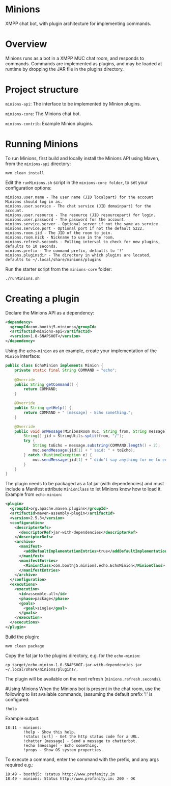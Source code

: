 # Minions
XMPP chat bot, with plugin architecture for implementing commands.

# Overview
Minions runs as a bot in a XMPP MUC chat room, and responds to commands.  Commands are implemented as plugins, and may be loaded at runtime by dropping the JAR file in the plugins directory.

# Project structure
`minions-api`: The interface to be implemented by Minion plugins.

`minions-core`: The Minions chat bot.

`minions-contrib`: Example Minion plugins.

# Running Minions
To run Minions, first build and locally install the Minions API using Maven, from the `minions-api` directory:


```
mvn clean install
```

Edit the `runMinions.sh` script in the `minions-core folder`, to set your configuration options:

```
minions.user.name - The user name (JID localpart) for the account Minions should log in as.
minions.user.service - The chat service (JID domainpart) for the account.
minions.user.resource - The resource (JID resourcepart) for login.
minions.user.password - The password for the account.
minions.service.server - Optional server if not the same as service.
minions.service.port - Optional port if not the default 5222.
minions.room.jid - The JID of the room to join.
minions.room.nick - Nickname to use in the room.
minions.refresh.seconds - Polling interval to check for new plugins, defaults to 10 seconds.
minions.prefix - The command prefix, defaults to '!'
minions.pluginsdir - The directory in which plugins are located, defaults to ~/.local/share/minions/plugins
```

Run the starter script from the `minions-core` folder:

```
./runMinions.sh
```

# Creating a plugin
Declare the Minions API as a dependency:

```xml
<dependency>
  <groupId>com.boothj5.minions</groupId>
  <artifactId>minions-api</artifactId>
  <version>1.0-SNAPSHOT</version>
</dependency>
```

Using the `echo-minion` as an example,  create your implementation of the `Minion` interface:

```java
public class EchoMinion implements Minion {
    private static final String COMMAND = "echo";
    
    @Override
    public String getCommand() {
        return COMMAND;
    }

    @Override
    public String getHelp() {
        return COMMAND + " [message] - Echo something.";
    }

    @Override
    public void onMessage(MinionsRoom muc, String from, String message) throws MinionsException {
        String[] jid = StringUtils.split(from, "/");
        try {
            String toEcho = message.substring(COMMAND.length() + 2);
            muc.sendMessage(jid[1] + " said: " + toEcho);
        } catch (RuntimeException e) {
            muc.sendMessage(jid[1] + " didn't say anything for me to echo");
        }
    }
}
```

The plugin needs to be packaged as a fat jar (with dependencies) and must include a Manifest attribute `MinionClass` to let Minions know how to load it.  Example from `echo-minion`:

```xml
<plugin>
  <groupId>org.apache.maven.plugins</groupId>
  <artifactId>maven-assembly-plugin</artifactId>
  <version>2.5.3</version>
  <configuration>
    <descriptorRefs>
      <descriptorRef>jar-with-dependencies</descriptorRef>
    </descriptorRefs>
    <archive>
      <manifest>
        <addDefaultImplementationEntries>true</addDefaultImplementationEntries>
      </manifest>
      <manifestEntries>
        <MinionClass>com.boothj5.minions.echo.EchoMinion</MinionClass>
      </manifestEntries>
    </archive>
  </configuration>
  <executions>
    <execution>
      <id>assemble-all</id>
      <phase>package</phase>
      <goals>
        <goal>single</goal>
      </goals>
    </execution>
  </executions>
</plugin>
```

Build the plugin:

```
mvn clean package
```

Copy the fat jar to the plugins directory, e.g. for the `echo-minion`:

```
cp target/echo-minion-1.0-SNAPSHOT-jar-with-dependencies.jar ~/.local/share/minions/plugins/.
```

The plugin will be available on the next refresh (`minions.refresh.seconds`).

#Using Minions
When the Minions bot is present in the chat room, use the following to list available commands, (assuming the default prefix '!' is configured:

```
!help
```

Example output:

```
18:11 - minions: 
        !help - Show this help.
        !status [url] - Get the http status code for a URL.
        !chatter [message] - Send a message to chatterbot.
        !echo [message] - Echo something.
        !props - Show OS system properties.
```

To execute a command, enter the command with the prefix, and any args required e.g.:

```
18:49 - boothj5: !status http://www.profanity.im
18:49 - minions: Status http://www.profanity.im: 200 - OK
```
